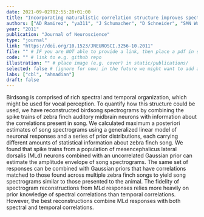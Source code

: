 ```yaml
---
date: 2021-09-02T02:55:28+01:00
title: "Incorporating naturalistic correlation structure improves spectrogram reconstruction from neuronal activity in the songbird auditory midbrain"
authors: ["AD Ramirez", "ya311", "J Schumacher", "D Schneider", "SMN Woolley", "L Paninski"]
year: "2011"
publication: "Journal of Neuroscience"
type: "journal"
link: "https://doi.org/10.1523/JNEUROSCI.3256-10.2011"
file: "" # IF you are NOT able to provide a link, then place a pdf in static/publications/ and write the filename here (e.g. "hennequin-neuron-2018.pdf") 
code: "" # link to e.g. github repo
illustration: "" # place image (e.g. cover) in static/publications/
selected: false # (ignore for now; in the future we might want to add a "Selected publications" section)
labs: ["cbl", "ahmadian"]
draft: false
---
```


Birdsong is comprised of rich spectral and temporal organization, which might be used for vocal perception. To quantify how this structure could be used, we have reconstructed birdsong spectrograms by combining the spike trains of zebra finch auditory midbrain neurons with information about the correlations present in song. We calculated maximum a posteriori estimates of song spectrograms using a generalized linear model of neuronal responses and a series of prior distributions, each carrying different amounts of statistical information about zebra finch song. We found that spike trains from a population of mesencephalicus lateral dorsalis (MLd) neurons combined with an uncorrelated Gaussian prior can estimate the amplitude envelope of song spectrograms. The same set of responses can be combined with Gaussian priors that have correlations matched to those found across multiple zebra finch songs to yield song spectrograms similar to those presented to the animal. The fidelity of spectrogram reconstructions from MLd responses relies more heavily on prior knowledge of spectral correlations than temporal correlations. However, the best reconstructions combine MLd responses with both spectral and temporal correlations.
